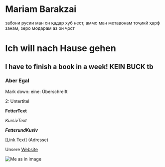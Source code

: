 # Mariam Barakzai
забони русии ман он қадар хуб нест, аммо ман метавонам тоҷикӣ ҳарф занам, зеро модарам аз он ҷост


# Ich will nach Hause gehen

## I have to finish a book in a week! KEIN BUCK tb 

### Aber Egal 

Mark down:
eine: Überschreift 
>
2: Untertitel 

**FetterText**
>
*KursivText*
>
***FetterundKusiv***

[Link Text] (Adresse)

Unsere [Website](https://ec-mentors.github.io/IT-ist-das-was-fuer-mich/)

![Me as in image](https://www.bing.com/images/search?view=detailV2&ccid=V9KhM6zs&id=40B97F795A3969E4C0B81751A142CBE3DA980700&thid=OIP.V9KhM6zsxmeOaGRqjkVpuAHaFX&mediaurl=https%3A%2F%2Fxocademy.com%2Fwp-content%2Fuploads%2F2019%2F12%2F2019-12-21-10_34_50-Im-so-excited-and-i-just-cant-hide-it-_-Make-a-Meme-624x452.jpg&exph=452&expw=624&q=oth+eoofice+mems&form=IRPRST&ck=F9CD1FB23DE7A01622668891EFB13F7A&selectedindex=6&itb=0&ajaxhist=0&ajaxserp=0&cdnurl=https%3A%2F%2Fth.bing.com%2Fth%2Fid%2FR.57d2a133acecc6678e68646a8e4569b8%3Frik%3DAAeY2uPLQqFRFw%26pid%3DImgRaw%26r%3D0&pivotparams=insightsToken%3Dccid_TmzXcWnP*cp_C467E2DAF9A5B1C151F8B185B4030B1F*mid_6B2790708E79F713C0CFE29A69885D52AC903507*thid_OIP.TmzXcWnPclRL70Zq4UEEdQHaHN&vt=0&sim=11&iss=VSI&ajaxhist=0&ajaxserp=0)
